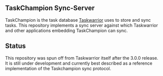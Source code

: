 TaskChampion Sync-Server
------------------------

TaskChampion is the task database [Taskwarrior](https://github.com/GothenburgBitFactory/taskwarrior) uses to store and sync tasks.
This repository implements a sync server against which Taskwarrior and other applications embedding TaskChampion can sync.

## Status

This repository was spun off from Taskwarrior itself after the 3.0.0 release.
It is still under development and currently best described as a reference implementation of the Taskchampion sync protocol.
